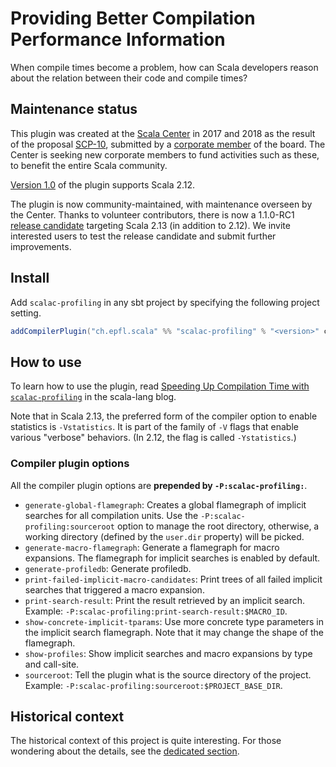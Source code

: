 # Providing Better Compilation Performance Information

When compile times become a problem, how can Scala developers reason about
the relation between their code and compile times?

## Maintenance status

This plugin was created at the [Scala Center](http://scala.epfl.ch) in 2017 and 2018 as the result of the proposal [SCP-10](https://github.com/scalacenter/advisoryboard/blob/main/proposals/010-compiler-profiling.md), submitted by a [corporate member](https://scala.epfl.ch/corporate-membership.html) of the board. The Center is seeking new corporate members to fund activities such as these, to benefit the entire Scala community.

[Version 1.0](https://github.com/scalacenter/scalac-profiling/releases/tag/v1.0.0) of the plugin supports Scala 2.12.

The plugin is now community-maintained, with maintenance overseen by the Center. Thanks to volunteer contributors, there is now a 1.1.0-RC1 [release candidate](https://github.com/scalacenter/scalac-profiling/releases/tag/v1.1.0-RC1) targeting Scala 2.13 (in addition to 2.12). We invite interested users to test the release candidate and submit further improvements.

## Install

Add `scalac-profiling` in any sbt project by specifying the following project
setting.

```scala
addCompilerPlugin("ch.epfl.scala" %% "scalac-profiling" % "<version>" cross CrossVersion.full)
```

## How to use

To learn how to use the plugin, read [Speeding Up Compilation Time with `scalac-profiling`](https://www.scala-lang.org/blog/2018/06/04/scalac-profiling.html) in the scala-lang blog.

Note that in Scala 2.13, the preferred form of the compiler option to enable statistics is `-Vstatistics`. It is part of the family of `-V` flags that enable various "verbose" behaviors. (In 2.12, the flag is called `-Ystatistics`.)

### Compiler plugin options

All the compiler plugin options are **prepended by `-P:scalac-profiling:`**.

* `generate-global-flamegraph`: Creates a global flamegraph of implicit searches for all compilation units. 
  Use the `-P:scalac-profiling:sourceroot` option to manage the root directory, 
  otherwise, a working directory (defined by the `user.dir` property) will be picked.
* `generate-macro-flamegraph`: Generate a flamegraph for macro expansions. 
  The flamegraph for implicit searches is enabled by default.
* `generate-profiledb`: Generate profiledb.
* `print-failed-implicit-macro-candidates`: Print trees of all failed implicit searches that 
  triggered a macro expansion.
* `print-search-result`: Print the result retrieved by an implicit search. 
  Example: `-P:scalac-profiling:print-search-result:$MACRO_ID`.
* `show-concrete-implicit-tparams`: Use more concrete type parameters in the implicit search flamegraph. 
  Note that it may change the shape of the flamegraph.
* `show-profiles`: Show implicit searches and macro expansions by type and call-site.
* `sourceroot`: Tell the plugin what is the source directory of the project. 
  Example: `-P:scalac-profiling:sourceroot:$PROJECT_BASE_DIR`.

## Historical context

The historical context of this project is quite interesting. For those wondering about the details, see the [dedicated section](HISTORICALCONTEXT.md).
